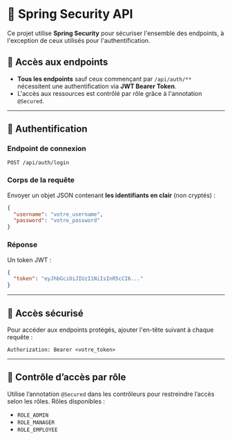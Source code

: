 # 🔐 Spring Security API

Ce projet utilise **Spring Security** pour sécuriser l'ensemble des endpoints, à l'exception de ceux utilisés pour l'authentification.

## 🧭 Accès aux endpoints

- **Tous les endpoints** sauf ceux commençant par `/api/auth/**` nécessitent une authentification via **JWT Bearer Token**.
- L'accès aux ressources est contrôlé par rôle grâce à l'annotation `@Secured`.

---

## 🔑 Authentification

### Endpoint de connexion

```
POST /api/auth/login
```

### Corps de la requête

Envoyer un objet JSON contenant **les identifiants en clair** (non cryptés) :

```json
{
  "username": "votre_username",
  "password": "votre_password"
}
```

### Réponse

Un token JWT :

```json
{
  "token": "eyJhbGciOiJIUzI1NiIsInR5cCI6..."
}
```

---

## 🔐 Accès sécurisé

Pour accéder aux endpoints protégés, ajouter l'en-tête suivant à chaque requête :

```
Authorization: Bearer <votre_token>
```

---

## 🧹 Contrôle d’accès par rôle

Utilise l’annotation `@Secured` dans les contrôleurs pour restreindre l’accès selon les rôles.
Rôles disponibles :
- `ROLE_ADMIN`
- `ROLE_MANAGER`
- `ROLE_EMPLOYEE`
